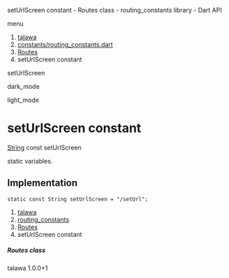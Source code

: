 




setUrlScreen constant - Routes class - routing\_constants library - Dart API







menu

1. [talawa](../../index.html)
2. [constants/routing\_constants.dart](../../file-___home_harshil_Desktop_open-source_palisadoes_talawa_lib_constants_routing_constants/)
3. [Routes](../../file-___home_harshil_Desktop_open-source_palisadoes_talawa_lib_constants_routing_constants/Routes-class.html)
4. setUrlScreen constant

setUrlScreen


dark\_mode

light\_mode




# setUrlScreen constant


[String](https://api.flutter.dev/flutter/dart-core/String-class.html)
const setUrlScreen

static variables.


## Implementation

```
static const String setUrlScreen = "/setUrl";
```

 


1. [talawa](../../index.html)
2. [routing\_constants](../../file-___home_harshil_Desktop_open-source_palisadoes_talawa_lib_constants_routing_constants/)
3. [Routes](../../file-___home_harshil_Desktop_open-source_palisadoes_talawa_lib_constants_routing_constants/Routes-class.html)
4. setUrlScreen constant

##### Routes class





talawa
1.0.0+1






